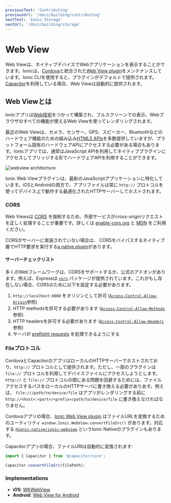 ```yaml
---
previousText: 'Contributing'
previousUrl: '/docs/building/contributing'
nextText: 'Ionic Storage'
nextUrl: '/docs/building/storage'
---
```



# Web View

Web Viewは、ネイティブデバイスでWebアプリケーションを表示することができます。Ionicは、[Cordova](/docs/faq/glossary#cordova)と統合された<a href="https://github.com/ionic-team/cordova-plugin-ionic-webview" target="_blank">Web View plugin</a>をメンテナンスしています。Ionic CLIを使用すると、プラグインがデフォルトで提供されます。[Capacitor](/docs/faq/glossary#capacitor)を利用している場合、Web Viewは自動的に提供されます。

## Web Viewとは

Ionicアプリは[Web技術](/docs/faq/glossary#web-standards)をつかって構築され、フルスクリーンでの表示、Webブラウザのすべての機能が使えるWeb Viewを使ってレンダリングされます。

最近のWeb Viewは、カメラ、センサー、GPS、スピーカー、Bluetoothなどのハードウェア機能のための組み込み<a href="https://whatwebcando.today" target="_blank">HTML5 APIs</a>を多数提供していますが、プラットフォーム固有のハードウェアAPIにアクセスする必要がある場合もあります。Ionicアプリでは、通常はJavaScript APIを利用してネイティブプラグインにアクセスしてブリッジする形でハードウェアAPIを利用することができます。

![webview architecture](/docs/assets/img/building/webview-architecture.png)

Ionic Web Viewプラグインは、最新のJavaScriptアプリケーションに特化しています。iOSとAndroidの両方で、アプリファイルは常に `http://` プロトコルを使ってデバイス上で動作する最適化されたHTTPサーバーしてホストされます。

### CORS

Web Viewsは [CORS](/docs/faq/glossary#cors) を強制するため、外部サービスがcross-originリクエストを正しく処理することが重要です。詳しくは <a href="https://enable-cors.org/" target="_blank">enable-cors.org</a> と <a href="https://developer.mozilla.org/en-US/docs/Web/HTTP/CORS" target="_blank">MDN</a> をご利用ください。

CORSがサーバーに実装されていない場合は、 CORSをバイパスするネイティブ層でHTTP要求を実行する[a native plugin](/docs/native/http/)があります。

#### サーバーチェックリスト

多くのWebフレームワークは、CORSをサポートするか、公式のアドオンがあります。例えば、Expressは <a href="https://github.com/expressjs/cors" target="_blank">`cors`</a> パッケージが提供されています。これがもし存在しない場合、CORSのために以下を設定する必要があります。

1. `http://localhost:8080` をオリジンとして許可 (<a href="https://developer.mozilla.org/en-US/docs/Web/HTTP/Headers/Access-Control-Allow-Origin" target="_blank">`Access-Control-Allow-Origin`</a>参照)
1. HTTP methodsを許可する必要があります (<a href="https://developer.mozilla.org/en-US/docs/Web/HTTP/Headers/Access-Control-Allow-Methods" target="_blank">`Access-Control-Allow-Methods`</a>参照)
1. HTTP headersを許可する必要があります (<a href="https://developer.mozilla.org/en-US/docs/Web/HTTP/Headers/Access-Control-Allow-Headers" target="_blank">`Access-Control-Allow-Headers`</a>参照)
1. サーバが <a href="https://developer.mozilla.org/en-US/docs/Glossary/Preflight_request" target="_blank">preflight requests</a> を処理できるようにする

### Fileプロトコル

CordovaとCapacitorのアプリはローカルのHTTPサーバーでホストされており、`http://` プロトコルとして提供されます。ただし、一部のプラグインは `file://` プロトコルを利用してデバイスファイルにアクセスしようとします。`http://` と `file://` プロトコルの間にある問題を回避するためには、ファイルアクセスするパスをローカルのHTTPサーバに書き換える必要がありあす。例えば、 `file:///path/to/device/file` はアプリがレンダリングする前に `http://<host>:<port>/<prefix>/path/to/device/file` に書き換えなければなりません。

Cordovaアプリの場合、[Ionic Web View plugin](https://github.com/ionic-team/cordova-plugin-ionic-webview) はファイルURLを変換するためのユーティリティ `window.Ionic.WebView.convertFileSrc()` があります。対応する [`@ionic-native/ionic-webview`](/docs/native/ionic-webview/) というIonic Nativeのプラグインもあります。

Capacitorアプリの場合、ファイルURIは自動的に変換されます:

```javascript
import { Capacitor } from '@capacitor/core';

Capacitor.convertFileSrc(filePath);
```

### Implementations

* **iOS**: <a href="https://developer.apple.com/documentation/webkit/wkwebview" target="_blank">WKWebView</a>
* **Android**: <a href="https://developer.chrome.com/multidevice/webview/overview" target="_blank">Web View for Android</a>
